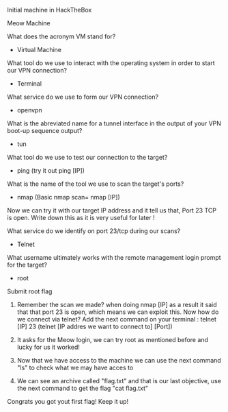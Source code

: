Initial machine in HackTheBox

Meow Machine


 What does the acronym VM stand for? 
 - Virtual Machine

What tool do we use to interact with the operating system in order to start our VPN connection? 
- Terminal

What service do we use to form our VPN connection? 
- openvpn

What is the abreviated name for a tunnel interface in the output of your VPN boot-up sequence output? 
- tun

What tool do we use to test our connection to the target? 
- ping (try it out ping [IP])

 What is the name of the tool we use to scan the target's ports? 
- nmap (Basic nmap scan= nmap [IP])

Now we can try it with our target IP address and it tell us that, Port 23 TCP is open. Write down this as it is very useful for later !


What service do we identify on port 23/tcp during our scans? 
- Telnet

What username ultimately works with the remote management login prompt for the target? 
- root

Submit root flag 
 1. Remember the scan we made? when doing nmap [IP] as a result it said that that port 23 is open, which means we can exploit this. Now how do we connect via telnet? Add the next command on your terminal : telnet [IP] 23 (telnet [IP addres we want to connect to] [Port])

 2. It asks for the Meow login, we can try root as mentioned before and lucky for us it worked!

 3. Now that we have access to the machine we can use the next command "ls" to check what we may have acces to


4. We can see an archive called "flag.txt" and that is our last objective, use the next command to get the flag "cat flag.txt"

Congrats you got yout first flag! Keep it up!
